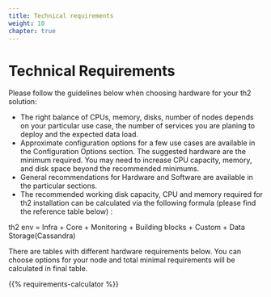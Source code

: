 ```yaml
---
title: Technical requirements
weight: 10
chapter: true
---
```


# Technical Requirements

Please follow the guidelines below when choosing hardware for your th2 solution:
- The right balance of CPUs, memory, disks, number of nodes depends on your particular use case, the number of services you are planing to deploy and the expected data load.
- Approximate configuration options for a few use cases are available in the Configuration Options section. The suggested hardware are the minimum required. You may need to increase CPU capacity, memory, and disk space beyond the recommended minimums.
- General recommendations for Hardware and Software are available in the particular sections.
- The recommended working disk capacity, CPU and memory required for th2 installation can be calculated via the following formula (please find the reference table below) :

th2 env = Infra + Core + Monitoring + Building blocks + Custom + Data Storage(Cassandra)

There are tables with different hardware requirements below. You can choose options for your node
and total minimal requirements will be calculated in final table.

{{% requirements-calculator %}}
